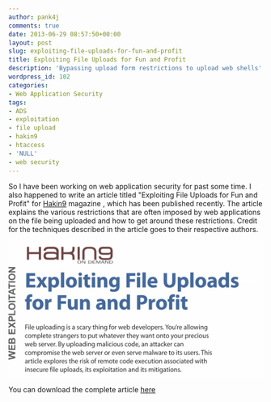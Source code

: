 ```yaml
---
author: pank4j
comments: true
date: 2013-06-29 08:57:50+00:00
layout: post
slug: exploiting-file-uploads-for-fun-and-profit
title: Exploiting File Uploads for Fun and Profit
description: 'Bypassing upload form restrictions to upload web shells'
wordpress_id: 102
categories:
- Web Application Security
tags:
- ADS
- exploitation
- file upload
- hakin9
- htaccess
- 'NULL'
- web security
---
```


So I have been working on web application security for past some time. I also happened to write an article titled "Exploiting File Uploads for Fun and Profit" for [Hakin9](http://hakin9.org/learn-how-to-perform-advanced-web-attacks-and-exploitation-with-more-than-70-pages-of-hakin9-tutorials/) magazine , which has been published recently. The article explains the various restrictions that are often imposed by web applications on the file being uploaded and how to get around these restrictions. Credit for the techniques described in the article goes to their respective authors.

![Exploiting File Uploads For Fun And Profit](/images/ExploitingFileUploadsForFunAndProfit-1024x548.png)

You can download the complete article [here](/files/ExploitingFileUploadsForFunAndProfit.pdf)

